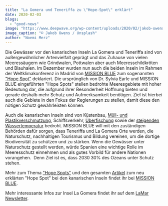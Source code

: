 ```yaml
---
title: "La Gomera und Teneriffa zu \"Hope-Spot\" erklärt"
date: 2020-02-03
blogs: 
  - "good-news"
image: "https://www.deepwave.org/wp-content/uploads/2020/02/jakob-owens-za9MCg787eI-unsplash-scaled.jpg"
image_caption: "© Jakob Owens / Unsplash"
author: "Noemi Merz"
---
```


Die Gewässer vor den kanarischen Inseln La Gomera und Teneriffa sind von außergewöhnlicher Artenvielfalt geprägt und das Zuhause von vielen Meeressäugern wie Grindwalen, Pottwalen aber auch Meeresschildkröten und Blauhaien. Im Dezember wurden nun auch die beiden Inseln im Rahmen der Weltklimakonferenz in Madrid von [MISSION BLUE](https://mission-blue.org/) zum sogenannten ["Hope Spot"](https://mission-blue.org/hope-spots/) deklariert. Die ursprünglich von Dr. Sylvia Earle und MISSION BLUE eingeführten "Hope Spots" stellen bedrohte Meeresgebiete mit hoher Bedeutung dar, die aufgrund ihrer Besonderheit Hoffnung bieten und gerade deshalb mehr Schutz und Aufmerksamkeit benötigen. Ziel ist hierbei auch die Gebiete in den Fokus der Regierungen zu stellen, damit diese den nötigen Schutz gewährleisten können.

Auch die kanarischen Inseln sind von Küstenbau, [Müll- und Plastikverschmutzung](https://www.deepwave.org/die-ozeane/verschmutzung/), Schiffsverkehr, [Überfischung](https://www.deepwave.org/die-ozeane/ueberfischung/) sowie der [steigenden Wassertemperatur](https://www.deepwave.org/die-ozeane/klimawandel/) bedroht. MISSION BLUE will mit den zuständigen Behörden dafür sorgen, dass Teneriffa und La Gomera Orte werden, die Naturschutz, nachhaltigen Tourismus und Bildung vereinen, um die dortige Biodiversität zu schützen und zu stärken. Wenn die Gewässer unter Naturschutz gestellt werden, würde Spanien eine wichtige Rolle im Meeresschutz einnehmen und als gutes Vorbild für andere Nationen vorangehen.  Denn Ziel ist es, dass 2030 30% des Ozeans unter Schutz stehen.

Mehr zum Thema ["Hope Spots"](https://mission-blue.org/hope-spots/) und den gesamten [Artikel](https://mission-blue.org/2019/12/spains-canary-islands-declared-a-hope-spot-amid-global-climate-change-discussion-at-cop25/?utm_source=Mission+Blue+Newsletter&utm_campaign=f5c4a30e0c-january2020&utm_medium=email&utm_term=0_da58e310c1-f5c4a30e0c-320748893&mc_cid=f5c4a30e0c&mc_eid=581e418e8e) zum neu erklärten "Hope Spot" bei den kanarischen Inseln findet ihr bei [MISSION BLUE](https://mission-blue.org/).

Mehr interessante Infos zur Insel La Gomera findet ihr auf dem [LaMar Newsletter](https://lamar.cmail20.com/t/ViewEmail/r/5CA049FA495C7C6D2540EF23F30FEDED/3C961AE4345C980613FFE994E815FA5E).
